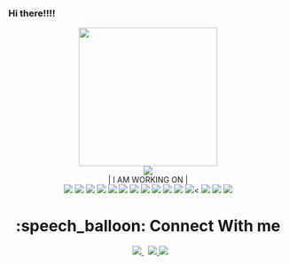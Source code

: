 ### Hi there!!!!

<div align ="center">
<img width= "250" src= "https://pa1.narvii.com/6580/8098c6e9207376889eeb0532d9f5a0723c4d73f5_hq.gif" />
  </div>
  
<div align ="center">
<img src="https://github-readme-stats.vercel.app/api?username=SaGARwA-17&&show_icons=true&title_color=00edc6&icon_color=33d900&text_color=daf7dc&bg_color=151515" />
  </div>
  
  <div align ="center">
  | I AM WORKING ON |
  </div>
  <div align ="center">
<img src="https://img.icons8.com/color/48/000000/javascript.png" />
<!-- <img src="https://img.icons8.com/color/48/000000/react-native.png" /> -->
<img src="https://img.icons8.com/color/48/000000/flutter.png" />
<!-- <img src="https://img.icons8.com/color/48/000000/nodejs.png" /> -->
<img src="https://img.icons8.com/color/48/000000/visual-studio.png" />
<img src="https://img.icons8.com/color/48/000000/npm.png" />
<img src="https://img.icons8.com/color/48/000000/java.png "/>
<img src="https://img.icons8.com/color/48/000000/c-plus-plus.png" />
<img src="https://img.icons8.com/color/48/000000/c.png" />
<img src="https://img.icons8.com/color/48/000000/django.png" />
<img src="https://img.icons8.com/color/48/000000/mysql.png" />
<img src="https://img.icons8.com/color/48/000000/laravel.png" /></a>
<img src="https://img.icons8.com/color/48/000000/github--v1.png" />
<img src="https://img.icons8.com/color/48/000000/css3.png" /><
<img src="https://img.icons8.com/color/48/000000/html-5.png" />
<img src="https://img.icons8.com/color/48/000000/sass.png" />
<img src="https://img.icons8.com/color/48/000000/bootstrap.png" />
</div>

<h1 align="center">:speech_balloon: Connect With me </h1>
<p align="center">
<!--   <a href="https://www.linkedin.com/in/sazzadur-rahman-b69a461b8/" >
    <img src="https://img.shields.io/badge/LinkedIn-%230077B5.svg?&style=flat-square&logo=linkedin&logoColor=white" >
  </a> -->
  &nbsp;
  <a href="https://github.com/SaGARwA-17/%22%3E" >
    <img src="https://img.shields.io/badge/Github-%230A0A0A.svg?&style=flat-square&logo=Github&logoColor=white" >
  </a>
  &nbsp;
  <a href="https://www.instagram.com/sagarwa17/"  >
    <img src="https://img.shields.io/badge/Instagram-%23E4405F.svg?&style=flat-square&logo=instagram&logoColor=white" >
  </a>
  <a href="https://www.facebook.com/sagar pratim baruah" >
     <img src="https://img.shields.io/badge/Facebook-%231877F2.svg?&style=flat-square&logo=facebook&logoColor=white" >
  </a>

</p>



